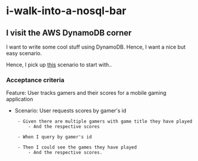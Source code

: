 # i-walk-into-a-nosql-bar


## I visit the AWS DynamoDB corner

I want to write some cool stuff using DynamoDB. Hence, I want a nice but easy scenario.

Hence, I pick up [this]( https://docs.aws.amazon.com/amazondynamodb/latest/developerguide/GSI.html#GSI.scenario) scenario to start with..


### Acceptance criteria

Feature: User tracks gamers and their scores for a mobile gaming application

 - Scenario: User requests scores by gamer's id
 
        - Given there are multiple gamers with game title they have played
            - And the respective scores

        - When I query by gamer's id

        - Then I could see the games they have played
            - And the respective scores.     
